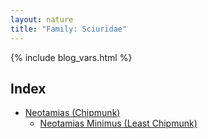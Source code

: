 ```yaml
---
layout: nature
title: "Family: Sciuridae"
---
```


{% include blog_vars.html %}

## Index
* [Neotamias (Chipmunk)]({{site.url}}/nature/animalia/chordata/mammalia/rodentia/sciuridae/neotamias.html)
  * [Neotamias Minimus (Least Chipmunk)]({{site.url}}/nature/animalia/chordata/mammalia/rodentia/sciuridae/neotamias/neotamias_minimus.html)


